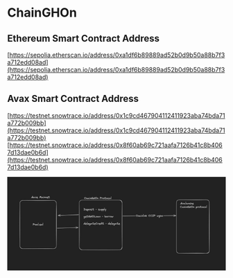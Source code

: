 # ChainGHOn

## Ethereum Smart Contract Address

[https://sepolia.etherscan.io/address/0xa1df6b89889ad52b0d9b50a88b7f3a712edd08ad](https://sepolia.etherscan.io/address/0xa1df6b89889ad52b0d9b50a88b7f3a712edd08ad)

## Avax Smart Contract Address
[https://testnet.snowtrace.io/address/0x1c9cd467904112411923aba74bda71a772b009bb](https://testnet.snowtrace.io/address/0x1c9cd467904112411923aba74bda71a772b009bb)
[https://testnet.snowtrace.io/address/0x8f60ab69c721aafa7126b41c8b4067d13dae0b6d](https://testnet.snowtrace.io/address/0x8f60ab69c721aafa7126b41c8b4067d13dae0b6d)

![image](./graph1.jpg)